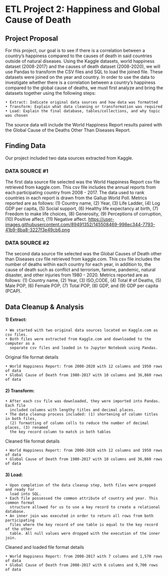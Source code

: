 # ETL Project 2: Happiness and Global Cause of Death

## Project Proposal

For this project, our goal is to see if there is a correlation between a country’s happiness compared to the causes of death in said countries outside of natural diseases. Using the Kaggle datasets, world happiness dataset (2008-2017) and the causes of death dataset (2008-2020), we will use Pandas to transform the CSV files and SQL to load the joined file. These datasets were joined on the year and country. In order to use the data to investigate whether there is a correlation between a country’s happiness compared to the global cause of deaths, we must first analyze and bring the datasets together using the following steps: 

    • Extract: Indicate original data sources and how data was formatted
    • Transform: Explain what data cleaning or transformation was required
    • Load: Explain the final database, tables/collections, and why topic was chosen

The source data will include the World Happiness Report results paired with the Global Cause of the Deaths Other Than Diseases Report.

## Finding Data

Our project included two data sources extracted from Kaggle.

### DATA SOURCE #1
The first data source file selected was the World Happiness Report csv file retrieved from kaggle.com. This csv file includes the annual reports from each participating country from 2008 - 2017.  The data used to rank countries in each report is drawn from the Gallup World Poll. Metrics reported are as follows: (1) Country name, (2) Year, (3) Life Ladder, (4) Log GDP per capita, (5) Social support, (6) Healthy life expectancy at birth, (7) Freedom to make life choices, (8) Generosity, (9) Perceptions of corruption, (10) Positive affect, (11) Negative affect.
https://user-images.githubusercontent.com/89491352/145508469-998ec344-7793-41b9-8ba8-3227f3e49cb6.png

### DATA SOURCE #2
The second data source file selected was the Global Causes of Death other than Diseases csv file retrieved from kaggle.com. This csv file includes the number of deaths within each country for each year, in addition to, the cause of death such as conflict and terrorism, famine, pandemic, natural disaster, and other injuries from 1980 - 2020. Metrics reported are as follows: (1) Country name, (2) Year, (3) ISO_CODE, (4) Total # of Deaths, (5) Male POP, (6) Female POP, (7) Total POP, (8) GDP, and (9) GDP per capita (PCAP). 

## Data Cleanup & Analysis

#### 1)	Extract: 
    • We started with two original data sources located on Kaggle.com as csv files. 
    • Both files were extracted from Kaggle.com and downloaded to the computer as a 
      separate csv files and loaded in to Jupyter Notebook using Pandas. 
 
 Original file format details

    • World Happiness Report: from 2008-2020 with 12 columns and 1950 rows of data
    • Global Cause of Death from 1980-2017 with 10 columns and 36,860 rows of data

#### 2)	Transform: 
    • After each csv file was downloaded, they were imported into Pandas. Each file 
      included columns with lengthy titles and decimal places.
    • The data cleanup process included: (1) shortening of column titles in both files, 
      (2) formatting of column cells to reduce the number of decimal places, (3) renamed 
      the key record column to match in both tables

 Cleaned file format details

    • World Happiness Report: from 2008-2020 with 12 columns and 1950 rows of data
    • Global Cause of Death from 1980-2017 with 10 columns and 36,860 rows of data

#### 3)	Load: 
    • Upon completion of the data cleanup step, both files were prepped and ready for 
      load into SQL.
    • Each file possessed the common attribute of country and year. This common format 
      structure allowed for us to use a key record to create a relational database.
    • An inner join was executed in order to return all rows from both participating 
      files where the key record of one table is equal to the key record of the other 
      table. All null values were dropped with the execution of the inner join.

 Cleaned and loaded file format details
 
    • World Happiness Report: from 2008-2017 with 7 columns and 1,570 rows of data
    • Global Cause of Death from 2008-2017 with 6 columns and 9,700 rows of data

